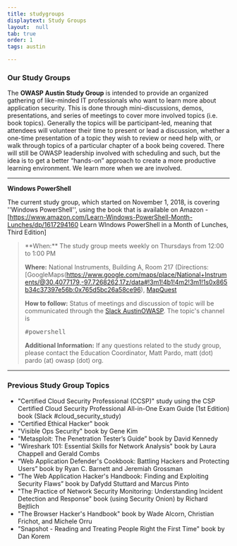 ```yaml
---
title: studygroups
displaytext: Study Groups
layout:  null
tab: true
order: 1
tags: austin

---
```


### Our Study Groups ###

The **OWASP Austin Study Group** is intended to provide an organized gathering of like-minded IT professionals who want to learn more about application security.   This is done through mini-discussions, demos, presentations, and series of meetings to cover more involved topics (i.e. book topics).   Generally the topics will be participant-led, meaning that attendees will volunteer their time to present or lead a discussion, whether a one-time presentation of a topic they wish to review or need help with, or walk through topics of a particular chapter of a book being covered.  There will still be OWASP leadership involved with scheduling and such, but the idea is to get a better “hands-on” approach to create a more productive learning environment.  We learn more when we are involved.  

----

**Windows PowerShell**

The current study group, which started on November 1, 2018, is covering ''Windows PowerShell'', using the book that is available on Amazon - [https://www.amazon.com/Learn-Windows-PowerShell-Month-Lunches/dp/1617294160 Learn WIndows PowerShell in a Month of Lunches, Third Edition]

  
<blockquote>
**When:**  The study group meets weekly on Thursdays from 12:00 to 1:00 PM

**Where:**  National Instruments, Building A, Room 217 (Directions: [GoogleMaps(https://www.google.com/maps/place/National+Instruments/@30.4077179,-97.7268262,17z/data#!3m1!4b1!4m2!3m1!1s0x865b34c37397e56b:0x765d5bc26a58ce96), [MapQuest](http://www.mapquest.com/maps?address#11500+N+Mo+Pac+Expy&city#Austin&state#TX&zipcode#78759&redirect#true)

**How to follow:** Status of meetings and discussion of topic will be communicated through the [Slack AustinOWASP](https://austinowasp.slack.com).  The topic's channel is <pre>#powershell</pre>

**Additional Information:** If any questions related to the study group, please contact the Education Coordinator, Matt Pardo, matt (dot) pardo (at) owasp (dot) org.
</blockquote>

----

### Previous Study Group Topics ###

* "Certified Cloud Security Professional (CCSP)" study using the CSP Certified Cloud Security Professional All-in-One Exam Guide (1st Edition) book (Slack #cloud_security_study)
* "Certified Ethical Hacker" book
* "Visible Ops Security" book by Gene Kim
* "Metasploit: The Penetration Tester’s Guide” book by David Kennedy
* "Wireshark 101: Essential Skills for Network Analysis" book by Laura Chappell and Gerald Combs
* “Web Application Defender's Cookbook: Battling Hackers and Protecting Users” book by Ryan C. Barnett and Jeremiah Grossman
* “The Web Application Hacker's Handbook: Finding and Exploiting Security Flaws” book by Dafydd Stuttard and Marcus Pinto
* "The Practice of Network Security Monitoring: Understanding Incident Detection and Response" book (using Security Onion) by Richard Bejtlich
* "The Browser Hacker's Handbook" book by Wade Alcorn, Christian Frichot, and Michele Orru
* "Snapshot - Reading and Treating People Right the First Time" book by Dan Korem
